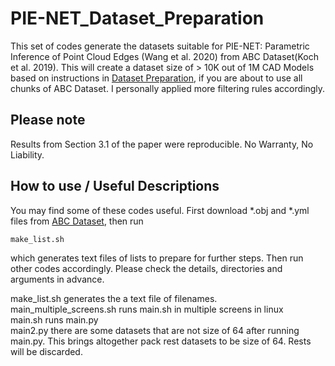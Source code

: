 # PIE-NET_Dataset_Preparation
This set of codes generate the datasets suitable for PIE-NET: Parametric Inference of Point Cloud Edges (Wang et al. 2020) from ABC Dataset(Koch et al. 2019). This will create a dataset size of > 10K out of 1M CAD Models based on instructions in [Dataset Preparation](https://github.com/wangxiaogang866/PIE-NET), if you are about to use all chunks of ABC Dataset. I personally applied more filtering rules accordingly. 

## Please note
Results from Section 3.1 of the paper were reproducible. No Warranty, No Liability.

## How to use / Useful Descriptions
You may find some of these codes useful. First download *.obj and *.yml files from [ABC Dataset](https://deep-geometry.github.io/abc-dataset/), then run 

```bash
make_list.sh
```
which generates text files of lists to prepare for further steps. Then run other codes accordingly. Please check the details, directories and arguments in advance. <br />

make_list.sh generates the a text file of filenames. <br />
main_multiple_screens.sh runs main.sh in multiple screens in linux <br />
main.sh runs main.py <br />
main2.py there are some datasets that are not size of 64 after running main.py. This brings altogether pack rest datasets to be size of 64. Rests will be discarded.<br />
